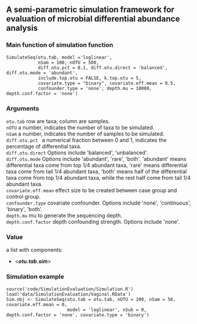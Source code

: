 ## A semi-parametric simulation framework for evaluation of microbial differential abundance analysis

### Main function of simulation function
```
SimulateSeq(otu.tab, model ='loglinear',
            nSam = 100, nOTU = 500, 
            diff.otu.pct = 0.1, diff.otu.direct = 'balanced', diff.otu.mode = 'abundant',
            include.top.otu = FALSE, k.top.otu = 5, 
            covariate.type = "binary", covariate.eff.mean = 0.5, 
            confounder.type = 'none', depth.mu = 10000, depth.conf.factor = 'none')
```

### Arguments
`otu.tab`     row are taxa, column are samples.   
`nOTU`     a number, indicates the number of taxa to be simulated.  
`nSam`     a number, indicates the number of samples to be simulated.   
`diff.otu.pct `     a numerical fraction between 0 and 1, indicates the percentage of differential taxa.   
`diff.otu.direct`     Options include 'balanced', 'unbalanced'.  
`diff.otu.mode`     Options include 'abundant', 'rare', 'both'. 'abundant' means differential taxa come from top 1/4 abundant taxa, 'rare' means differential taxa come from tail 1/4 abundant taxa, 'both' means half of the differential taxa come from top 1/4 abundant taxa, while the rest half come from tail 1/4 abundant taxa.  
`covariate.eff.mean`     effect size to be created between case group and control group.   
`confounder.type`     covariate confounder. Options include 'none',  'continuous', 'binary', 'both'.   
`depth.mu`     mu to generate the sequencing depth.  
`depth.conf.factor`     depth confounding strength. Options include 'none'.  

### Value 
a list with components:
- <***otu.tab.sim***>


### Simulation example
```
source('code/SimulationEvaluation/Simulation.R')
load('data/SimulationEvaluation/Vaginal.RData')
Sim.obj <- SimulateSeq(otu.tab = otu.tab, nOTU = 200, nSam = 50, covariate.eff.mean = 0, 
                       model = 'loglinear', nSub = 0, depth.conf.factor = 'none', covariate.type = 'binary')
```



